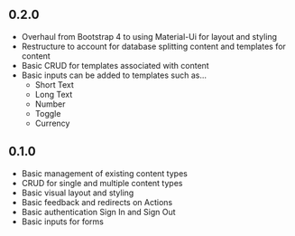 ## 0.2.0
 - Overhaul from Bootstrap 4 to using Material-Ui for layout and styling
 - Restructure to account for database splitting content and templates for content
 - Basic CRUD for templates associated with content
 - Basic inputs can be added to templates such as...
    - Short Text
    - Long Text
    - Number
    - Toggle
    - Currency

## 0.1.0
 - Basic management of existing content types
 - CRUD for single and multiple content types
 - Basic visual layout and styling
 - Basic feedback and redirects on Actions
 - Basic authentication Sign In and Sign Out
 - Basic inputs for forms
